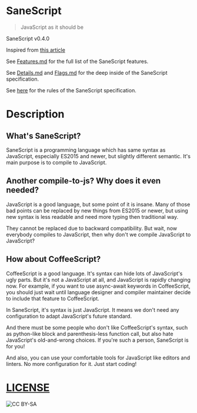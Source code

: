 SaneScript
===========

> JavaScript as it should be

SaneScript v0.4.0

Inspired from [this article](https://github.com/rwaldron/tc39-notes/blob/master/es6/2015-01/JSExperimentalDirections.pdf)

See [Features.md](https://github.com/SaneScript/SaneScript/blob/master/Features.md) for the full list of the SaneScript features.

See [Details.md](https://github.com/SaneScript/SaneScript/blob/master/Details.md) and [Flags.md](https://github.com/SaneScript/SaneScript/blob/master/Flags.md) for the deep inside of the SaneScript specification.

See [here](https://gist.github.com/HyeonuPark/6af6965ca6b91cc6a79c) for the rules of the SaneScript specification.

# Description

## What's SaneScript?

SaneScript is a programming language which has same syntax as JavaScript, especially ES2015 and newer, but slightly different semantic. It's main purpose is to compile to JavaScript.

## Another compile-to-js? Why does it even needed?

JavaScript is a good language, but some point of it is insane. Many of those bad points can be replaced by new things from ES2015 or newer, but using new syntax is less readable and need more typing then traditional way.

They cannot be replaced due to backward compatibility. But wait, now everybody compiles to JavaScript, then why don't we compile JavaScript to JavaScript?

## How about CoffeeScript?

CoffeeScript is a good language. It's syntax can hide lots of JavaScript's ugly parts. But it's not a JavaScript at all, and JavaScript is rapidly changing now. For example, if you want to use async-await keywords in CoffeeScript, you should just wait until language designer and compiler maintainer decide to include that feature to CoffeeScript.

In SaneScript, it's syntax is just JavaScript. It means we don't need any configuration to adapt JavaScript's future standard.

And there must be some people who don't like CoffeeScript's syntax, such as python-like block and parenthesis-less function call, but also hate JavaScript's old-and-wrong choices. If you're such a person, SaneScript is for you!

And also, you can use your comfortable tools for JavaScript like editors and linters. No more configuration for it. Just start coding!

# [LICENSE](http://creativecommons.org/licenses/by-sa/3.0/)
![CC BY-SA](http://mirrors.creativecommons.org/presskit/buttons/88x31/svg/by-sa.svg)
